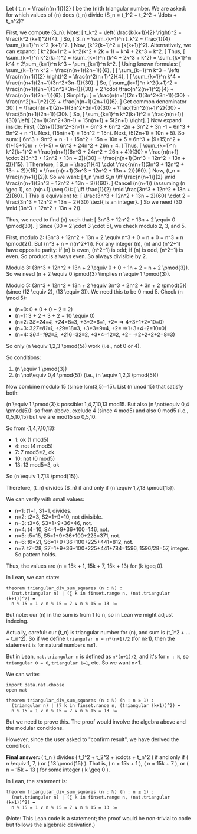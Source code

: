 Let \( t_n = \frac{n(n+1)}{2} \) be the \(n\)th triangular number. We are asked: for which values of \(n\) does \(t_n\) divide \(S_n = t_1^2 + t_2^2 + \ldots + t_n^2\)?

First, we compute \(S_n\). Note:
\[
t_k^2 = \left( \frac{k(k+1)}{2} \right)^2 = \frac{k^2 (k+1)^2}{4}.
\]
So,
\[
S_n = \sum_{k=1}^n t_k^2 = \frac{1}{4} \sum_{k=1}^n k^2 (k+1)^2.
\]
Now, \(k^2(k+1)^2 = [k(k+1)]^2\). Alternatively, we can expand:
\[
k^2(k+1)^2 = k^2(k^2 + 2k + 1) = k^4 + 2k^3 + k^2.
\]
Thus,
\[
\sum_{k=1}^n k^2(k+1)^2 = \sum_{k=1}^n (k^4 + 2k^3 + k^2) = \sum_{k=1}^n k^4 + 2\sum_{k=1}^n k^3 + \sum_{k=1}^n k^2.
\]
Using known formulas:
\[
\sum_{k=1}^n k^2 = \frac{n(n+1)(2n+1)}{6},
\]
\[
\sum_{k=1}^n k^3 = \left( \frac{n(n+1)}{2} \right)^2 = \frac{n^2(n+1)^2}{4},
\]
\[
\sum_{k=1}^n k^4 = \frac{n(n+1)(2n+1)(3n^2+3n-1)}{30}.
\]
So,
\[
\sum_{k=1}^n k^2(k+1)^2 = \frac{n(n+1)(2n+1)(3n^2+3n-1)}{30} + 2 \cdot \frac{n^2(n+1)^2}{4} + \frac{n(n+1)(2n+1)}{6}.
\]
Simplify:
\[
= \frac{n(n+1)(2n+1)(3n^2+3n-1)}{30} + \frac{n^2(n+1)^2}{2} + \frac{n(n+1)(2n+1)}{6}.
\]
Get common denominator 30:
\[
= \frac{n(n+1)(2n+1)(3n^2+3n-1)}{30} + \frac{15n^2(n+1)^2}{30} + \frac{5n(n+1)(2n+1)}{30}.
\]
So,
\[
\sum_{k=1}^n k^2(k+1)^2 = \frac{n(n+1)}{30} \left[ (2n+1)(3n^2+3n-1) + 15n(n+1) + 5(2n+1) \right].
\]
Now expand inside:
First, \((2n+1)(3n^2+3n-1) = 6n^3 + 6n^2 -2n + 3n^2 + 3n -1 = 6n^3 + 9n^2 + n -1\).
Next, \(15n(n+1) = 15n^2 + 15n\).
Next, \(5(2n+1) = 10n + 5\).
So sum:
\[
6n^3 + 9n^2 + n -1 + 15n^2 + 15n + 10n + 5 = 6n^3 + (9+15)n^2 + (1+15+10)n + (-1+5) = 6n^3 + 24n^2 + 26n + 4.
\]
Thus,
\[
\sum_{k=1}^n k^2(k+1)^2 = \frac{n(n+1)(6n^3 + 24n^2 + 26n + 4)}{30} = \frac{n(n+1) \cdot 2(3n^3 + 12n^2 + 13n + 2)}{30} = \frac{n(n+1)(3n^3 + 12n^2 + 13n + 2)}{15}.
\]
Therefore,
\[
S_n = \frac{1}{4} \cdot \frac{n(n+1)(3n^3 + 12n^2 + 13n + 2)}{15} = \frac{n(n+1)(3n^3 + 12n^2 + 13n + 2)}{60}.
\]
Now, \(t_n = \frac{n(n+1)}{2}\). So we want:
\[
t_n \mid S_n \iff \frac{n(n+1)}{2} \mid \frac{n(n+1)(3n^3 + 12n^2 + 13n + 2)}{60}.
\]
Cancel \(n(n+1)\) (assuming \(n \geq 1\), so \(n(n+1) \neq 0\)):
\[
\iff \frac{1}{2} \mid \frac{3n^3 + 12n^2 + 13n + 2}{60}.
\]
This is equivalent to:
\[
\frac{3n^3 + 12n^2 + 13n + 2}{60} \cdot 2 = \frac{3n^3 + 12n^2 + 13n + 2}{30} \text{ is an integer}.
\]
So we need \(30 \mid (3n^3 + 12n^2 + 13n + 2)\).

Thus, we need to find \(n\) such that:
\[
3n^3 + 12n^2 + 13n + 2 \equiv 0 \pmod{30}.
\]
Since \(30 = 2 \cdot 3 \cdot 5\), we check modulo 2, 3, and 5.

First, modulo 2:
\(3n^3 + 12n^2 + 13n + 2 \equiv n^3 + 0 + n + 0 = n^3 + n \pmod{2}\).
But \(n^3 + n = n(n^2+1)\). For any integer \(n\), \(n\) and \(n^2+1\) have opposite parity: if \(n\) is even, \(n^2+1\) is odd; if \(n\) is odd, \(n^2+1\) is even. So product is always even. So always divisible by 2.

Modulo 3:
\(3n^3 + 12n^2 + 13n + 2 \equiv 0 + 0 + 1n + 2 = n + 2 \pmod{3}\).
So we need \(n + 2 \equiv 0 \pmod{3} \implies n \equiv 1 \pmod{3}\).

Modulo 5:
\(3n^3 + 12n^2 + 13n + 2 \equiv 3n^3 + 2n^2 + 3n + 2 \pmod{5}\) (since \(12 \equiv 2\), \(13 \equiv 3\)).
We need this to be 0 mod 5. Check \(n \mod 5\):

- \(n=0: 0 + 0 + 0 + 2 = 2\)
- \(n=1: 3 + 2 + 3 + 2 = 10 \equiv 0\)
- \(n=2: 3*8=24≡4, +2*4=8≡3, +3*2=6≡1, +2= => 4+3+1+2=10≡0\)
- \(n=3: 3*27=81≡1, +2*9=18≡3, +3*3=9≡4, +2= =>1+3+4+2=10≡0\)
- \(n=4: 3*64=192≡2, +2*16=32≡2, +3*4=12≡2, +2= =>2+2+2+2=8≡3\)

So only \(n \equiv 1,2,3 \pmod{5}\) work (i.e., not 0 or 4).

So conditions:
1. \(n \equiv 1 \pmod{3}\)
2. \(n \not\equiv 0,4 \pmod{5}\) (i.e., \(n \equiv 1,2,3 \pmod{5}\))

Now combine modulo 15 (since lcm(3,5)=15). List \(n \mod 15\) that satisfy both:

\(n \equiv 1 \pmod{3}\): possible: 1,4,7,10,13 mod15.
But also \(n \not\equiv 0,4 \pmod{5}\): so from above, exclude 4 (since 4 mod5) and also 0 mod5 (i.e., 0,5,10,15) but we are mod15 so 0,5,10.

So from {1,4,7,10,13}:
- 1: ok (1 mod5)
- 4: not (4 mod5)
- 7: 7 mod5=2, ok
- 10: not (0 mod5)
- 13: 13 mod5=3, ok

So \(n \equiv 1,7,13 \pmod{15}\).

Therefore, \(t_n\) divides \(S_n\) if and only if \(n \equiv 1,7,13 \pmod{15}\).

We can verify with small values:
- n=1: t1=1, S1=1, divides.
- n=2: t2=3, S2=1+9=10, not divisible.
- n=3: t3=6, S3=1+9+36=46, not.
- n=4: t4=10, S4=1+9+36+100=146, not.
- n=5: t5=15, S5=1+9+36+100+225=371, not.
- n=6: t6=21, S6=1+9+36+100+225+441=812, not.
- n=7: t7=28, S7=1+9+36+100+225+441+784=1596, 1596/28=57, integer.
So pattern holds.

Thus, the values are \(n = 15k + 1, 15k + 7, 15k + 13\) for \(k \geq 0\).

In Lean, we can state:
```lean
theorem triangular_div_sum_squares (n : ℕ) :
  (nat.triangular n) ∣ (∑ k in finset.range n, (nat.triangular (k+1))^2) ↔
  n % 15 = 1 ∨ n % 15 = 7 ∨ n % 15 = 13 :=
```
But note: our \(n\) in the sum is from 1 to n, so in Lean we might adjust indexing.

Actually, careful: our \(t_n\) is triangular number for \(n\), and sum is \(t_1^2 + ... + t_n^2\). So if we define `triangular n = n*(n+1)/2` (for n≥1), then the statement is for natural numbers n≥1.

But in Lean, `nat.triangular n` is defined as `n*(n+1)/2`, and it's for `n : ℕ`, so `triangular 0 = 0`, `triangular 1=1`, etc. So we want n≥1.

We can write:
```lean
import data.nat.choose
open nat

theorem triangular_div_sum_squares (n : ℕ) (h : n ≥ 1) :
  (triangular n) ∣ (∑ k in finset.range n, (triangular (k+1))^2) ↔
  n % 15 = 1 ∨ n % 15 = 7 ∨ n % 15 = 13 :=
```
But we need to prove this. The proof would involve the algebra above and the modular conditions.

However, since the user asked to "confirm result", we have derived the condition.

**Final answer:**
\( t_n \) divides \( t_1^2 + t_2^2 + \cdots + t_n^2 \) if and only if \( n \equiv 1, 7, \) or \( 13 \pmod{15} \). That is, \( n = 15k + 1 \), \( n = 15k + 7 \), or \( n = 15k + 13 \) for some integer \( k \geq 0 \).

In Lean, the statement is:
```lean
theorem triangular_div_sum_squares (n : ℕ) (h : n ≥ 1) :
  (nat.triangular n) ∣ (∑ k in finset.range n, (nat.triangular (k+1))^2) ↔
  n % 15 = 1 ∨ n % 15 = 7 ∨ n % 15 = 13 :=
```
(Note: This Lean code is a statement; the proof would be non-trivial to code but follows the algebraic derivation.)